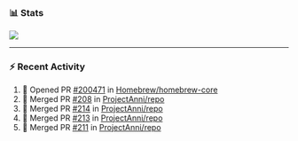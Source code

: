 ### :bar_chart: Stats

<a href="#">
  <img align="center" src="https://github-readme-stats.vercel.app/api?username=tuzi3040&show_icons=true&theme=dark" />
</a>

---

### :zap: Recent Activity

<!--START_SECTION:activity-->
1. 💪 Opened PR [#200471](https://github.com/Homebrew/homebrew-core/pull/200471) in [Homebrew/homebrew-core](https://github.com/Homebrew/homebrew-core)
2. 🎉 Merged PR [#208](https://github.com/ProjectAnni/repo/pull/208) in [ProjectAnni/repo](https://github.com/ProjectAnni/repo)
3. 🎉 Merged PR [#214](https://github.com/ProjectAnni/repo/pull/214) in [ProjectAnni/repo](https://github.com/ProjectAnni/repo)
4. 🎉 Merged PR [#213](https://github.com/ProjectAnni/repo/pull/213) in [ProjectAnni/repo](https://github.com/ProjectAnni/repo)
5. 🎉 Merged PR [#211](https://github.com/ProjectAnni/repo/pull/211) in [ProjectAnni/repo](https://github.com/ProjectAnni/repo)
<!--END_SECTION:activity-->
